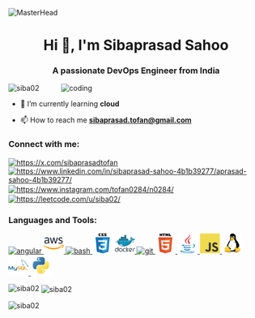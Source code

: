 ![MasterHead](https://www.lrsoutputmanagement.com/Resources/a81dd493-c669-4939-841a-e7ae63a887dd/cloud-printing-azure.gif)
<h1 align="center">Hi 👋, I'm Sibaprasad Sahoo</h1>
<h3 align="center">A passionate DevOps Engineer from India</h3>
<img align="right" alt="coding" width="400" src="https://www.lambdatest.com/resources/images/news24.gif">

<p align="left"> <img src="https://komarev.com/ghpvc/?username=siba02&label=Profile%20views&color=0e75b6&style=flat" alt="siba02" /> </p>

- 🌱 I’m currently learning **cloud**

- 📫 How to reach me **sibaprasad.tofan@gmail.com**

<h3 align="left">Connect with me:</h3>
<p align="left">
<a href="https://twitter.com/https://x.com/sibaprasadtofan" target="blank"><img align="center" src="https://raw.githubusercontent.com/rahuldkjain/github-profile-readme-generator/master/src/images/icons/Social/twitter.svg" alt="https://x.com/sibaprasadtofan" height="30" width="40" /></a>
<a href="https://linkedin.com/in/https://www.linkedin.com/in/sibaprasad-sahoo-4b1b39277/aprasad-sahoo-4b1b39277/" target="blank"><img align="center" src="https://raw.githubusercontent.com/rahuldkjain/github-profile-readme-generator/master/src/images/icons/Social/linked-in-alt.svg" alt="https://www.linkedin.com/in/sibaprasad-sahoo-4b1b39277/aprasad-sahoo-4b1b39277/" height="30" width="40" /></a>
<a href="https://instagram.com/https://www.instagram.com/tofan0284/n0284/" target="blank"><img align="center" src="https://raw.githubusercontent.com/rahuldkjain/github-profile-readme-generator/master/src/images/icons/Social/instagram.svg" alt="https://www.instagram.com/tofan0284/n0284/" height="30" width="40" /></a>
<a href="https://www.leetcode.com/https://leetcode.com/u/siba02/" target="blank"><img align="center" src="https://raw.githubusercontent.com/rahuldkjain/github-profile-readme-generator/master/src/images/icons/Social/leet-code.svg" alt="https://leetcode.com/u/siba02/" height="30" width="40" /></a>
</p>

<h3 align="left">Languages and Tools:</h3>
<p align="left"> <a href="https://angular.io" target="_blank" rel="noreferrer"> <img src="https://angular.io/assets/images/logos/angular/angular.svg" alt="angular" width="40" height="40"/> </a> <a href="https://aws.amazon.com" target="_blank" rel="noreferrer"> <img src="https://raw.githubusercontent.com/devicons/devicon/master/icons/amazonwebservices/amazonwebservices-original-wordmark.svg" alt="aws" width="40" height="40"/> </a><a href="https://www.geeksforgeeks.org/introduction-linux-shell-shell-scripting/" target="_blank" rel="noreferrer"> <img src="https://www.vectorlogo.zone/logos/gnu_bash/gnu_bash-icon.svg" alt="bash" width="40" height="40"/> </a> <a href="https://www.w3schools.com/css/" target="_blank" rel="noreferrer"> <img src="https://raw.githubusercontent.com/devicons/devicon/master/icons/css3/css3-original-wordmark.svg" alt="css3" width="40" height="40"/></a> <a href="https://www.docker.com/" target="_blank" rel="noreferrer"> <img src="https://raw.githubusercontent.com/devicons/devicon/master/icons/docker/docker-original-wordmark.svg" alt="docker" width="40" height="40"/> </a> <a href="https://git-scm.com/" target="_blank" rel="noreferrer"> <img src="https://www.vectorlogo.zone/logos/git-scm/git-scm-icon.svg" alt="git" width="40" height="40"/> </a> <a href="https://www.w3.org/html/" target="_blank" rel="noreferrer"> <img src="https://raw.githubusercontent.com/devicons/devicon/master/icons/html5/html5-original-wordmark.svg" alt="html5" width="40" height="40"/> </a> <a href="https://www.java.com" target="_blank" rel="noreferrer"> <img src="https://raw.githubusercontent.com/devicons/devicon/master/icons/java/java-original.svg" alt="java" width="40" height="40"/> </a> <a href="https://developer.mozilla.org/en-US/docs/Web/JavaScript" target="_blank" rel="noreferrer"> <img src="https://raw.githubusercontent.com/devicons/devicon/master/icons/javascript/javascript-original.svg" alt="javascript" width="40" height="40"/> </a> <a href="https://www.linux.org/" target="_blank" rel="noreferrer"> <img src="https://raw.githubusercontent.com/devicons/devicon/master/icons/linux/linux-original.svg" alt="linux" width="40" height="40"/> </a> <a href="https://www.mysql.com/" target="_blank" rel="noreferrer"> <img src="https://raw.githubusercontent.com/devicons/devicon/master/icons/mysql/mysql-original-wordmark.svg" alt="mysql" width="40" height="40"/> </a> <a href="https://www.python.org" target="_blank" rel="noreferrer"> <img src="https://raw.githubusercontent.com/devicons/devicon/master/icons/python/python-original.svg" alt="python" width="40" height="40"/> </a> </p>

<p><img align="left"  src="https://github-readme-stats.vercel.app/api/top-langs?username=siba02&show_icons=true&locale=en&layout=compact" alt="siba02" /></p>

<p>&nbsp;<img align="center"src="https://github-readme-stats.vercel.app/api?username=siba02&show_icons=true&locale=en" alt="siba02" /></p>
<p><img align="center" src="https://github-readme-streak-stats.herokuapp.com/?user=siba02&" alt="siba02"/></p>


